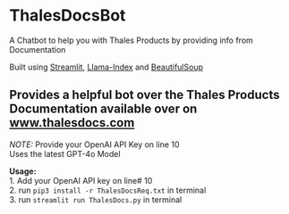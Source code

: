 # ThalesDocsBot
A Chatbot to help you with Thales Products by providing info from Documentation   

   Built using [Streamlit](https://streamlit.io/), [Llama-Index](https://docs.llamaindex.ai/en/stable/) and [BeautifulSoup](https://beautiful-soup-4.readthedocs.io/en/latest/#:~:text=Beautiful%20Soup%20is%20a%20Python,hours%20or%20days%20of%20work.)


   
## Provides a helpful bot over the Thales Products Documentation available over on www.thalesdocs.com
*NOTE:* Provide your OpenAI API Key on line 10   
Uses the latest GPT-4o Model   


  **Usage:**   
      1. Add your OpenAI API key on line# 10   
      2. run `pip3 install -r ThalesDocsReq.txt` in terminal   
      3. run `streamlit run ThalesDocs.py` in terminal
